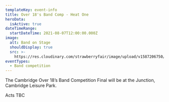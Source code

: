 ```yaml
---
templateKey: event-info
title: Over 18's Band Comp - Heat One
heroData:
  isActive: true
dateTimeRange:
  startDateTime: 2021-08-07T12:00:00.000Z
image:
  alt: Band on Stage
  shouldDisplay: true
  src: >-
    https://res.cloudinary.com/strawberryfair/image/upload/v1587206750/Events/band-comp-jump_bbclzx.jpg
eventTypes:
  - Band competition
---
```

The Cambridge Over 18’s Band Competition Final will be at the Junction, Cambridge Leisure Park.

Acts TBC
